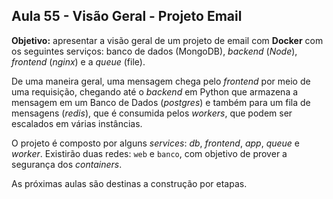## Aula 55 - Visão Geral - Projeto Email

**Objetivo:** apresentar a visão geral de um projeto de email com **Docker** com os seguintes serviços: banco de dados (MongoDB), *backend* (*Node*), *frontend* (*nginx*) e a *queue* (file).

De uma maneira geral, uma mensagem chega pelo *frontend* por meio de uma requisição, chegando até o *backend* em Python que armazena a mensagem em um Banco de Dados (*postgres*) e também para um fila de mensagens (*redis*), que é consumida pelos *workers*, que podem ser escalados em várias instâncias.

O projeto é composto por alguns *services*: *db*, *frontend*, *app*, *queue* e *worker*. Existirão duas redes: `web` e `banco`, com objetivo de prover a segurança dos *containers*.

As próximas aulas são destinas a construção por etapas.
